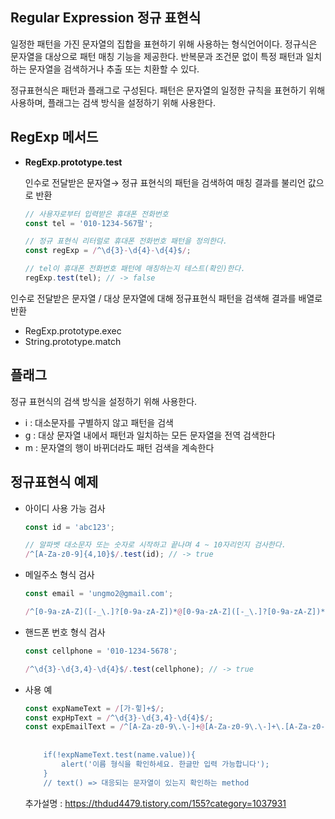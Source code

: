 
## Regular Expression 정규 표현식

일정한 패턴을 가진 문자열의 집합을 표현하기 위해 사용하는 형식언어이다. 정규식은 문자열을 대상으로 패턴 매칭 기능을 제공한다. 반복문과 조건문 없이 특정 패턴과 일치하는 문자열을 검색하거나 추출 또는 치환할 수 있다. 

정규표현식은 패턴과 플래그로 구성된다. 패턴은 문자열의 일정한 규칙을 표현하기 위해 사용하며, 플래그는 검색 방식을 설정하기 위해 사용한다.

## RegExp 메서드

- **RegExp.prototype.test**
    
    인수로 전달받은 문자열→ 정규 표현식의 패턴을 검색하여 매칭 결과를 불리언 값으로 반환
    
    ```jsx
    // 사용자로부터 입력받은 휴대폰 전화번호
    const tel = '010-1234-567팔';
    
    // 정규 표현식 리터럴로 휴대폰 전화번호 패턴을 정의한다.
    const regExp = /^\d{3}-\d{4}-\d{4}$/;
    
    // tel이 휴대폰 전화번호 패턴에 매칭하는지 테스트(확인)한다.
    regExp.test(tel); // -> false
    ```
    

인수로 전달받은 문자열 / 대상 문자열에 대해 정규표현식 패턴을 검색해 결과를 배열로 반환

- RegExp.prototype.exec
- String.prototype.match
    
    

## 플래그

정규 표현식의 검색 방식을 설정하기 위해 사용한다.

- i : 대소문자를 구별하지 않고 패턴을 검색
- g : 대상 문자열 내에서 패턴과 일치하는 모든 문자열을 전역 검색한다
- m : 문자열의 행이 바뀌더라도 패턴 검색을 계속한다

## 정규표현식 예제

- 아이디 사용 가능 검사
    
    ```jsx
    const id = 'abc123';
    
    // 알파벳 대소문자 또는 숫자로 시작하고 끝나며 4 ~ 10자리인지 검사한다.
    /^[A-Za-z0-9]{4,10}$/.test(id); // -> true
    ```
    

- 메일주소 형식 검사
    
    ```jsx
    const email = 'ungmo2@gmail.com';
    
    /^[0-9a-zA-Z]([-_\.]?[0-9a-zA-Z])*@[0-9a-zA-Z]([-_\.]?[0-9a-zA-Z])*\.[a-zA-Z]{2,3}$/.test(email); // -> true
    ```
    
- 핸드폰 번호 형식 검사
    
    ```jsx
    const cellphone = '010-1234-5678';
    
    /^\d{3}-\d{3,4}-\d{4}$/.test(cellphone); // -> true
    ```
    
- 사용 예
    
    ```jsx
    const expNameText = /[가-힣]+$/;
    const expHpText = /^\d{3}-\d{3,4}-\d{4}$/;
    const expEmailText = /^[A-Za-z0-9\.\-]+@[A-Za-z0-9\.\-]+\.[A-Za-z0-9
        
        
        if(!expNameText.test(name.value)){
            alert('이름 형식을 확인하세요. 한글만 입력 가능합니다');
        } 
        // text() => 대응되는 문자열이 있는지 확인하는 method
    ```
    
    추가설명 : https://thdud4479.tistory.com/155?category=1037931